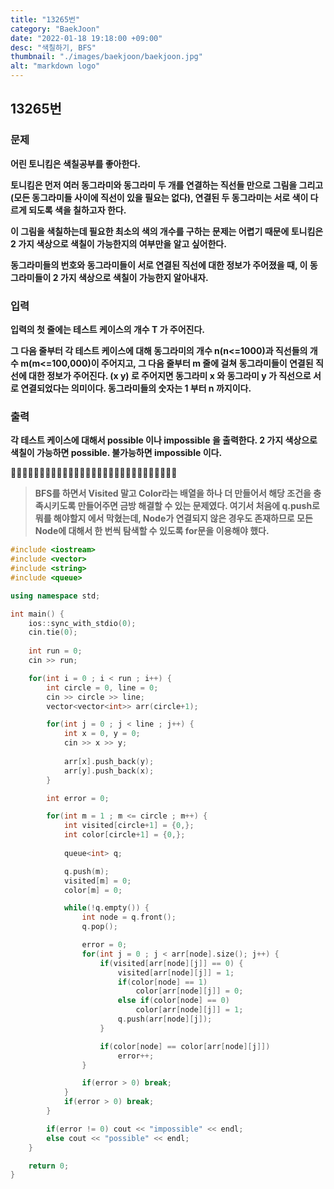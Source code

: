 ```yaml
---
title: "13265번"
category: "BaekJoon"
date: "2022-01-18 19:18:00 +09:00"
desc: "색칠하기, BFS"
thumbnail: "./images/baekjoon/baekjoon.jpg"
alt: "markdown logo"
---
```


## 13265번

### 문제

<b>어린 토니킴은 색칠공부를 좋아한다.

토니킴은 먼저 여러 동그라미와 동그라미 두 개를 연결하는 직선들 만으로 그림을 그리고 (모든 동그라미들 사이에 직선이 있을 필요는 없다), 연결된 두 동그라미는 서로 색이 다르게 되도록 색을 칠하고자 한다.

이 그림을 색칠하는데 필요한 최소의 색의 개수를 구하는 문제는 어렵기 때문에 토니킴은 2 가지 색상으로 색칠이 가능한지의 여부만을 알고 싶어한다.

동그라미들의 번호와 동그라미들이 서로 연결된 직선에 대한 정보가 주어졌을 때, 이 동그라미들이 2 가지 색상으로 색칠이 가능한지 알아내자.</b>

### 입력

<b>입력의 첫 줄에는 테스트 케이스의 개수 T 가 주어진다.

그 다음 줄부터 각 테스트 케이스에 대해 동그라미의 개수 n(n<=1000)과 직선들의 개수 m(m<=100,000)이 주어지고, 그 다음 줄부터 m 줄에 걸쳐 동그라미들이 연결된 직선에 대한 정보가 주어진다. (x y) 로 주어지면 동그라미 x 와 동그라미 y 가 직선으로 서로 연결되었다는 의미이다. 동그라미들의 숫자는 1 부터 n 까지이다.</b>

### 출력

<b>각 테스트 케이스에 대해서 possible 이나 impossible 을 출력한다. 2 가지 색상으로 색칠이 가능하면 possible. 불가능하면 impossible 이다.</b>


🌱🌱🌱🌱🌱🌱🌱🌱🌱🌱🌱🌱🌱🌱🌱🌱🌱🌱🌱🌱🌱🌱🌱🌱🌱🌱🌱🌱🌱
> <b> BFS를 하면서 Visited 말고 Color라는 배열을 하나 더 만들어서 해당 조건을 충족시키도록 만들어주면 금방 해결할 수 있는 문제였다. 여기서 처음에 q.push로 뭐를 해야할지 에서 막혔는데, Node가 연결되지 않은 경우도 존재하므로 모든 Node에 대해서 한 번씩 탐색할 수 있도록 for문을 이용해야 했다. </b>

```cpp
#include <iostream>
#include <vector>
#include <string>
#include <queue>

using namespace std;

int main() {
    ios::sync_with_stdio(0);
    cin.tie(0);
    
    int run = 0;
    cin >> run;

    for(int i = 0 ; i < run ; i++) {
        int circle = 0, line = 0;
        cin >> circle >> line;
        vector<vector<int>> arr(circle+1);

        for(int j = 0 ; j < line ; j++) {
            int x = 0, y = 0;
            cin >> x >> y;
            
            arr[x].push_back(y);
            arr[y].push_back(x);
        }

        int error = 0;

        for(int m = 1 ; m <= circle ; m++) {
            int visited[circle+1] = {0,};
            int color[circle+1] = {0,};
            
            queue<int> q;

            q.push(m);
            visited[m] = 0;
            color[m] = 0;

            while(!q.empty()) {
                int node = q.front();
                q.pop();

                error = 0;
                for(int j = 0 ; j < arr[node].size(); j++) {
                    if(visited[arr[node][j]] == 0) {
                        visited[arr[node][j]] = 1;
                        if(color[node] == 1)
                            color[arr[node][j]] = 0;
                        else if(color[node] == 0)
                            color[arr[node][j]] = 1;
                        q.push(arr[node][j]);
                    }

                    if(color[node] == color[arr[node][j]]) 
                        error++;
                }

                if(error > 0) break;
            }
            if(error > 0) break;
        }

        if(error != 0) cout << "impossible" << endl;
        else cout << "possible" << endl;
    }

    return 0;
}
```